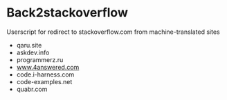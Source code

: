 # Back2stackoverflow
Userscript for redirect to stackoverflow.com from machine-translated sites

- qaru.site
- askdev.info
- programmerz.ru
- www.4answered.com
- code.i-harness.com
- code-examples.net
- quabr.com